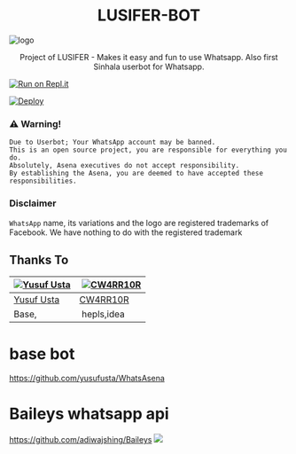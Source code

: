 <h1 align="center"><b> LUSIFER-BOT  </b></h1>

![logo](https://st3.depositphotos.com/8950810/17657/v/380/depositphotos_176577880-stock-illustration-cute-smiling-funny-robot-chat.jpg)




<p align="center">
    Project of LUSIFER - Makes it easy and fun to use Whatsapp. Also first Sinhala userbot for Whatsapp.
  
</p>

[![Run on Repl.it](https://repl.it/badge/github/phaticusthiccy/WhatsAsenaDuplicated)](https://replit.com/@MatheeshaWijaya/LUSIFER)

[![Deploy](https://www.herokucdn.com/deploy/button.svg)]()



### ⚠️ Warning! 
```
Due to Userbot; Your WhatsApp account may be banned.
This is an open source project, you are responsible for everything you do. 
Absolutely, Asena executives do not accept responsibility.
By establishing the Asena, you are deemed to have accepted these responsibilities.
```
### Disclaimer
`WhatsApp` name, its variations and the logo are registered trademarks of Facebook. We have nothing to do with the registered trademark

## Thanks To
[![Yusuf Usta](https://github.com/yusufusta.png?size=50)](https://t.me/fusufs)  | [![CW4RR10R](https://github.com/CW4RR10R.png?size=50)](https://github.com/CW4RR10R)
----|----|
[Yusuf Usta](https://t.me/fusufs) | [CW4RR10R](https://t.meW4RR10R)
 Base, | hepls,idea

# base bot
https://github.com/yusufusta/WhatsAsena

# Baileys whatsapp api 
https://github.com/adiwajshing/Baileys
[![](https://telegra.ph/file/1c742619b421e4713e414.jpg?size=50)](https://t.me/danumabots) 

